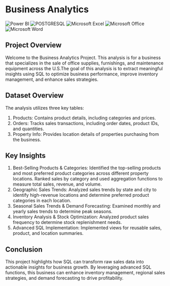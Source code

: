 # Business Analytics


![Power BI](https://img.shields.io/badge/power_bi-F2C811?style=for-the-badge&logo=powerbi&logoColor=black)
![POSTGRESQL](https://img.shields.io/badge/PostgreSQL-4169E1.svg?style=for-the-badge&logo=PostgreSQL&logoColor=white)
![Microsoft Excel](https://img.shields.io/badge/Microsoft_Excel-217346?style=for-the-badge&logo=microsoft-excel&logoColor=white)
![Microsoft Office](https://img.shields.io/badge/Microsoft_Office-D83B01?style=for-the-badge&logo=microsoft-office&logoColor=white)
![Microsoft Word](https://img.shields.io/badge/Microsoft_Word-2B579A?style=for-the-badge&logo=microsoft-word&logoColor=white)

## Project Overview
Welcome to the Business Analytics Project. This analysis is for a business that specializes in the sale of office supplies, furnishings, and maintenance equipment across the U.S.The goal of this analysis is to extract meaningful insights using SQL to optimize business performance, improve inventory management, and enhance sales strategies.

## Dataset Overview
The analysis utilizes three key tables:
1. Products: Contains product details, including categories and prices.
2. Orders: Tracks sales transactions, including order dates, product IDs, and quantities.
3. Property Info: Provides location details of properties purchasing from the business.

## Key Insights
1. Best-Selling Products & Categories: Identified the top-selling products and most preferred product categories across different property locations. Ranked sales by category and used aggregation functions to measure total sales, revenue, and volume.
2. Geographic Sales Trends: Analyzed sales trends by state and city to identify high-revenue locations and determine preferred product categories in each location.
3. Seasonal Sales Trends & Demand Forecasting: Examined monthly and yearly sales trends to determine peak seasons.
4. Inventory Analysis & Stock Optimization: Analyzed product sales frequency to determine stock replenishment needs.
5. Advanced SQL Implementation: Implemented views for reusable sales, product, and location summaries.

## Conclusion
This project highlights how SQL can transform raw sales data into actionable insights for business growth. By leveraging advanced SQL functions, this business can enhance inventory management, regional sales strategies, and demand forecasting to drive profitability.

